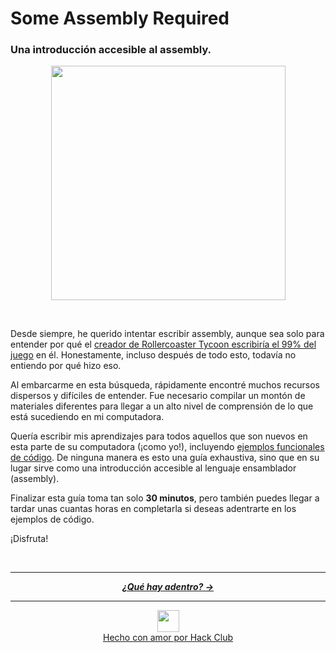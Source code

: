 # Some Assembly Required

### Una introducción accesible al assembly.

<p align="center">
  <img width="375" src="https://cloud-1b2fvx8fc-hack-club-bot.vercel.app/0cover.png">
</p>
<br />


Desde siempre, he querido intentar escribir assembly, aunque sea solo para entender por qué el [creador de Rollercoaster Tycoon escribiría el 99% del juego](https://en.wikipedia.org/wiki/RollerCoaster_Tycoon_(video_game)#:~:text=Sawyer%20wrote%2099%25%20of%20the,%2C%20rendering%2C%20and%20paint%20programs.) en él. Honestamente, incluso después de todo esto, todavía no entiendo por qué hizo eso.

Al embarcarme en esta búsqueda, rápidamente encontré muchos recursos dispersos y difíciles de entender. Fue necesario compilar un montón de materiales diferentes para llegar a un alto nivel de comprensión de lo que está sucediendo en mi computadora.

Quería escribir mis aprendizajes para todos aquellos que son nuevos en esta parte de su computadora (¡como yo!), incluyendo [ejemplos funcionales de código](/code). De ninguna manera es esto una guía exhaustiva, sino que en su lugar sirve como una introducción accesible al lenguaje ensamblador (assembly).

Finalizar esta guía toma tan solo **30 minutos**, pero también puedes llegar a tardar unas cuantas horas en completarla si deseas adentrarte en los ejemplos de código.

¡Disfruta!

<br />

---

<p align="center">
  <em>
    <b>
      <a href="/es/guia/tabla-de-contenido.md">
        ¿Qué hay adentro? →
      </a>
    </b>
  </em>
</p>

---

<p align="center">
  <a href="https://hackclub.com/">
    <img width="35" src="https://cloud-l0g1cgz4b-hack-club-bot.vercel.app/0h.png"><br/>
    Hecho con amor por Hack Club
  </a>
</p>
